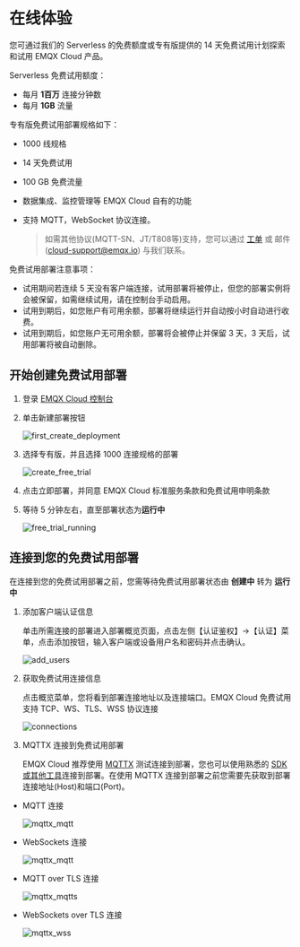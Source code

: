 # 在线体验

您可通过我们的 Serverless 的免费额度或专有版提供的 14 天免费试用计划探索和试用 EMQX Cloud 产品。

Serverless 免费试用额度：

- 每月 **1百万** 连接分钟数
- 每月 **1GB** 流量

专有版免费试用部署规格如下：

* 1000 线规格

* 14 天免费试用

* 100 GB 免费流量

* 数据集成、监控管理等 EMQX Cloud 自有的功能

* 支持 MQTT，WebSocket 协议连接。

  > 如需其他协议(MQTT-SN、JT/T808等)支持，您可以通过 [工单](../feature/tickets.md) 或 邮件(cloud-support@emqx.io) 与我们联系。

免费试用部署注意事项：

* 试用期间若连续 5 天没有客户端连接，试用部署将被停止，但您的部署实例将会被保留，如需继续试用，请在控制台手动启用。
* 试用到期后，如您账户有可用余额，部署将继续运行并自动按小时自动进行收费。
* 试用到期后，如您账户无可用余额，部署将会被停止并保留 3 天，3 天后，试用部署将被自动删除。



## 开始创建免费试用部署

1. 登录 [EMQX Cloud 控制台](https://cloud.emqx.com/console/)


2. 单击新建部署按钮

   ![first_create_deployment](./_assets/first_create_deployment.png)

3. 选择专有版，并且选择 1000 连接规格的部署

   ![create_free_trial](./_assets/create_free_trial.png)

4. 点击立即部署，并同意 EMQX Cloud 标准服务条款和免费试用申明条款


5. 等待 5 分钟左右，直至部署状态为**运行中**

   ![free_trial_running](./_assets/free_trial_running.png)

## 连接到您的免费试用部署

在连接到您的免费试用部署之前，您需等待免费试用部署状态由 **创建中** 转为 **运行中**

1. 添加客户端认证信息

   单击所需连接的部署进入部署概览页面，点击左侧【认证鉴权】->【认证】菜单，点击添加按钮，输入客户端或设备用户名和密码并点击确认。

   ![add_users](./_assets/auth.png)

2. 获取免费试用连接信息

   点击概览菜单，您将看到部署连接地址以及连接端口。EMQX Cloud 免费试用支持 TCP、WS、TLS、WSS 协议连接

   ![connections](./_assets/overview.png)

3. MQTTX 连接到免费试用部署

   EMQX Cloud 推荐使用 [MQTTX](https://mqttx.app/zh/) 测试连接到部署，您也可以使用熟悉的 [SDK 或其他工具](../connect_to_deployments/overview.md)连接到部署。在使用 MQTTX 连接到部署之前您需要先获取到部署连接地址(Host)和端口(Port)。

* MQTT 连接

    ![mqttx_mqtt](./_assets/mqttx_mqtt.png)
  
* WebSockets 连接
  
    ![mqttx_mqtt](./_assets/mqttx_ws.png)
  
* MQTT over TLS 连接
  
    ![mqttx_mqtts](./_assets/mqttx_mqtts.png)
  
* WebSockets over TLS 连接
  
    ![mqttx_wss](./_assets/mqttx_wss.png)
